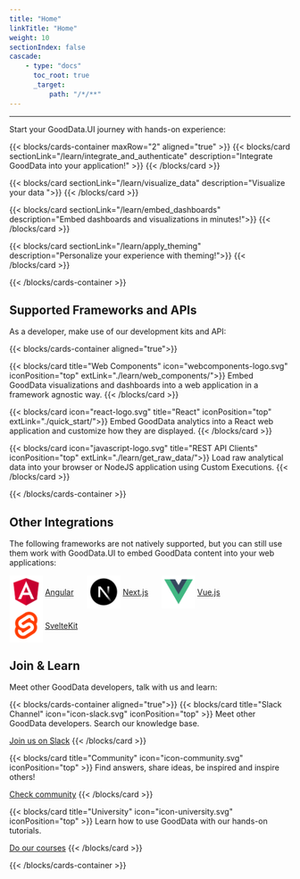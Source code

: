 ```yaml
---
title: "Home"
linkTitle: "Home"
weight: 10
sectionIndex: false
cascade:
    - type: "docs"
      toc_root: true
      _target:
          path: "/*/**"
---
```


---

Start your GoodData.UI journey with hands-on experience:

{{< blocks/cards-container maxRow="2" aligned="true" >}}
{{< blocks/card sectionLink="/learn/integrate_and_authenticate" description="Integrate GoodData into your application!" >}}
{{< /blocks/card >}}

{{< blocks/card sectionLink="/learn/visualize_data" description="Visualize your data ">}}
{{< /blocks/card >}}

{{< blocks/card sectionLink="/learn/embed_dashboards" description="Embed dashboards and visualizations in minutes!">}}
{{< /blocks/card >}}

{{< blocks/card sectionLink="/learn/apply_theming" description="Personalize your experience with theming!">}}
{{< /blocks/card >}}

{{< /blocks/cards-container >}}

## Supported Frameworks and APIs

As a developer, make use of our development kits and API:

{{< blocks/cards-container aligned="true">}}

{{< blocks/card title="Web Components" icon="webcomponents-logo.svg" iconPosition="top" extLink="./learn/web_components/">}}
Embed GoodData visualizations and dashboards into a web application in a framework agnostic way.
{{< /blocks/card >}}

{{< blocks/card icon="react-logo.svg" title="React" iconPosition="top" extLink="./quick_start/">}}
Embed GoodData analytics into a React web application and customize how they are displayed.
{{< /blocks/card >}}

{{< blocks/card icon="javascript-logo.svg" title="REST API Clients" iconPosition="top" extLink="./learn/get_raw_data/">}}
Load raw analytical data into your browser or NodeJS application using Custom Executions.
{{< /blocks/card >}}

{{< /blocks/cards-container >}}

## Other Integrations

The following frameworks are not natively supported, but you can still use them work with GoodData.UI to embed GoodData content into your web applications:

<style>
.image-link {
    display: inline-block; /* Make each div behave like an inline block */
    margin-right: 20px; /* Optional: Adds some space between each item */
}

/* Optional: Ensure images and links align vertically */
.image-link img, .image-link a {
    vertical-align: middle;
}
</style>

<div class="image-link">
    <img alt="angular_logo" src="../angular.png" width="60px" />
    <a href="https://www.gooddata.com/blog/frontend-integration-series-angular/" target="_blank">Angular</a>
</div>
<div class="image-link">
    <img alt="nextjs_logo" src="../nextjs.png" width="60px" />
    <a href="https://www.gooddata.com/blog/frontend-integration-series-nextjs/" target="_blank">Next.js</a>
</div>
<div class="image-link">
    <img alt="vuejs_logo" src="../vuejs.png" width="60px" />
    <a href="https://www.gooddata.com/blog/frontend-integration-series-vue-js/" target="_blank">Vue.js</a>
</div>
<div class="image-link">
    <img alt="svelte_logo" src="../svelte.png" width="60px" />
    <a href="https://www.gooddata.com/blog/frontend-integration-series-sveltekit/" target="_blank">SvelteKit</a>
</div>

## Join & Learn

Meet other GoodData developers, talk with us and learn:

{{< blocks/cards-container aligned="true">}}
{{< blocks/card title="Slack Channel" icon="icon-slack.svg" iconPosition="top" >}}
Meet other GoodData developers. Search our knowledge base.

[Join us on Slack](https://join.slack.com/t/gooddataconnect/shared_invite/zt-mkqhg6bm-omgjndejTlTyB3wgaVkkGQ)
{{< /blocks/card >}}

{{< blocks/card title="Community" icon="icon-community.svg" iconPosition="top" >}}
Find answers, share ideas, be inspired and inspire others!

[Check community](https://community.gooddata.com/)
{{< /blocks/card >}}

{{< blocks/card title="University" icon="icon-university.svg" iconPosition="top" >}}
Learn how to use GoodData with our hands-on tutorials.

[Do our courses](https://university.gooddata.com/)
{{< /blocks/card >}}

{{< /blocks/cards-container >}}
